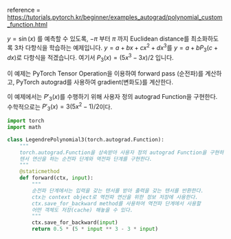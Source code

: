 reference = https://tutorials.pytorch.kr/beginner/examples_autograd/polynomial_custom_function.html

$y = \sin (x)$ 를 예측할 수 있도록, $-\pi$ 부터 $\pi$ 까지 Euclidean distance를 최소화하도록 3차 다항식을 학습하는 예제입니다. $y = a+bx+cx^2+dx^3$를 $y=a+bP_3(c+dx)$로 다항식을 적겠습니다. 여기서 $P_3(x)=(5x^3-3x)/2$ 입니다.

이 예제는 PyTorch Tensor Operation을 이용하여 forward pass (순전파)를 계산하고, PyTorch autograd를 사용하여 gradient(변화도)를 계산한다. 

이 예제에서는 $P'_3(x)$를 수행하기 위해 사용자 정의 autograd Function을 구현한다. 수학적으로는 $P'_3(x)=3(5x^2-1)/2$이다.

```python
import torch
import math

class LegendrePolynomial3(torch.autograd.Function):
	"""
	torch.autograd.Function을 상속받아 사용자 정의 autograd Function을 구현하고, 
	텐서 연산을 하는 순전파 단계와 역전파 단계를 구현한다.
	"""
	@staticmethod
	def forward(ctx, input):
		"""
		순전파 단계에서는 입력을 갖는 텐서를 받아 출력을 갖는 텐서를 반환한다.
		ctx는 context object로 역전파 연산을 위한 정보 저장에 사용한다.
		ctx.save_for_backward method를 사용하여 역전파 단계에서 사용할
		어떤 객체도 저장(cache) 해놓을 수 있다. 
		"""
		ctx.save_for_backward(input)
		return 0.5 * (5 * input ** 3 - 3 * input)
```